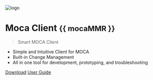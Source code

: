 ![logo](https://www.smart-is.com/wp-content/uploads/2019/09/moca-app-logo.png)

# Moca Client <small v-template>{{ mocaMMR }}</small>

> Smart MOCA Client

- Simple and Intuitive Client for MOCA
- Built-in Change Management
- All in one tool for development, prototyping, and troubleshooting

[Download](https://www.smart-is.com/what-we-do/smart-product/smart-is-moca-client/)
[User Guide](./readme.md)

